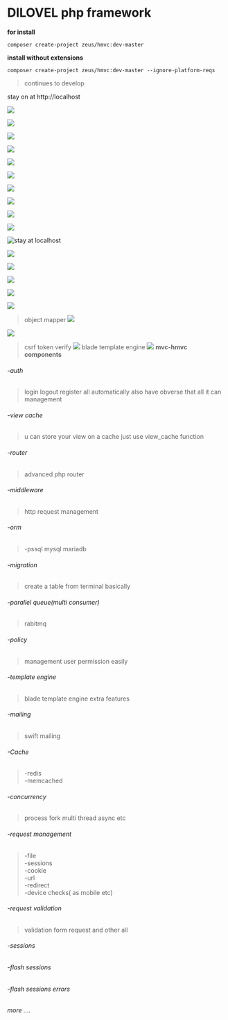 # DILOVEL php framework 

__for install__ 
```console
composer create-project zeus/hmvc:dev-master
```

__install without extensions__

```console
composer create-project zeus/hmvc:dev-master --ignore-platform-reqs
```

> continues to develop


stay on at http://localhost

![](https://i.ibb.co/Mnj8H9X/Screenshot-from-2020-09-03-22-12-40.png)

![](https://i.ibb.co/ZN5FGfQ/carbon-2.png)

![](https://i.ibb.co/Gs8mn0C/carbon-1.png)

![](https://i.ibb.co/5YDpGJ7/carbon-1.png)

![](https://i.ibb.co/8XBkyLw/carbon-1.png)

![](https://i.ibb.co/5rRVWF7/carbon.png)

![](https://i.ibb.co/dkCjz9p/carbon.png)

![](https://i.ibb.co/3msXfvd/carbon-5.png)

![](https://i.ibb.co/jGqZb7N/carbon-1.png)

![](https://i.ibb.co/7SWLnJ7/carbon.png)

![stay at localhost](https://i.ibb.co/NSVRG18/carbon.png)

![](https://i.ibb.co/t8vDxvK/carbon.png)

![](https://i.ibb.co/MP21tw6/carbon-2.png)

![](https://i.ibb.co/2gdD1vz/carbon-3.png)

![](https://i.ibb.co/L06T3Wm/carbon-3.png)

![](https://i.ibb.co/qyv0qJD/carbon-4.png)

 > object mapper 
![](https://i.ibb.co/3rrfD3q/carbon.png)
>
![](https://i.ibb.co/0D25d4B/carbon-1.png)

> csrf token verify
![](https://i.ibb.co/Bs7vV2N/carbon.png)
>blade template engine 
![](https://i.ibb.co/D15N68L/carbon.png)
**mvc-hmvc components** 
###### -auth
>login logout register all automatically also have obverse that all it can management
###### -view cache 
>u can store your view on a cache just use view_cache function
###### -router
>advanced php router
###### -middleware
>http request management
###### -orm
>-pssql mysql mariadb
###### -migration
>create a table from terminal basically

###### -parallel queue(multi consumer)
>rabitmq
###### -policy
>management user permission easily 
###### -template engine
>blade template engine extra features
###### -mailing 
>swift mailing 
###### -Cache
>-redis<br>
>-memcached<br>
###### -concurrency 
>process fork
>multi thread 
>async etc
###### -request management
>-file <br>
>-sessions<br>
>-cookie<br>
>-url<br>
>-redirect<br>
>-device checks( as mobile etc)
###### -request validation
>validation form request and other all 
###### -sessions 
###### -flash sessions 
###### -flash sessions  errors
###### more ....



